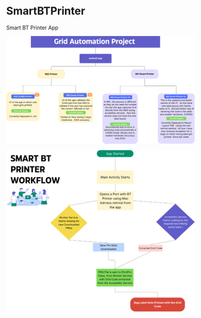 # SmartBTPrinter
Smart BT Printer App 

![Project Photo](https://github.com/mrrobot620/SmartBTPrinter/blob/master/02%20(1).png?raw=true)

![WorkFlow Photo](https://github.com/mrrobot620/SmartBTPrinter/blob/master/Workflow%20Diagram%20Planning%20Whiteboard%20in%20Blue%20Red%20Modern%20Professional%20Style.png?raw=true)

